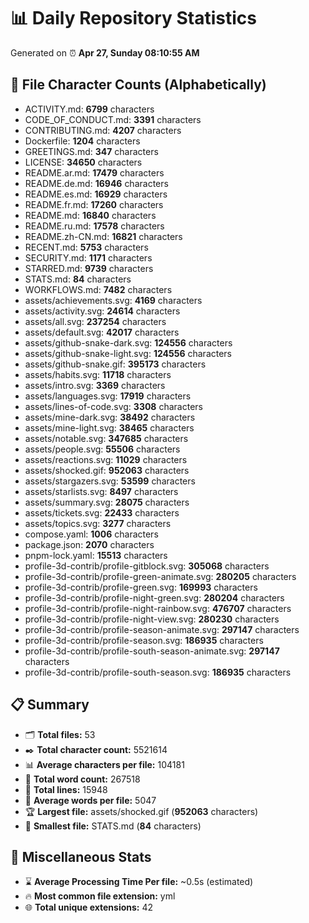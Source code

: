 # 📊 Daily Repository Statistics
Generated on ⏰ **Apr 27, Sunday 08:10:55 AM**

## 📂 File Character Counts (Alphabetically)
- ACTIVITY.md: **6799** characters
- CODE_OF_CONDUCT.md: **3391** characters
- CONTRIBUTING.md: **4207** characters
- Dockerfile: **1204** characters
- GREETINGS.md: **347** characters
- LICENSE: **34650** characters
- README.ar.md: **17479** characters
- README.de.md: **16946** characters
- README.es.md: **16929** characters
- README.fr.md: **17260** characters
- README.md: **16840** characters
- README.ru.md: **17578** characters
- README.zh-CN.md: **16821** characters
- RECENT.md: **5753** characters
- SECURITY.md: **1171** characters
- STARRED.md: **9739** characters
- STATS.md: **84** characters
- WORKFLOWS.md: **7482** characters
- assets/achievements.svg: **4169** characters
- assets/activity.svg: **24614** characters
- assets/all.svg: **237254** characters
- assets/default.svg: **42017** characters
- assets/github-snake-dark.svg: **124556** characters
- assets/github-snake-light.svg: **124556** characters
- assets/github-snake.gif: **395173** characters
- assets/habits.svg: **11718** characters
- assets/intro.svg: **3369** characters
- assets/languages.svg: **17919** characters
- assets/lines-of-code.svg: **3308** characters
- assets/mine-dark.svg: **38492** characters
- assets/mine-light.svg: **38465** characters
- assets/notable.svg: **347685** characters
- assets/people.svg: **55506** characters
- assets/reactions.svg: **11029** characters
- assets/shocked.gif: **952063** characters
- assets/stargazers.svg: **53599** characters
- assets/starlists.svg: **8497** characters
- assets/summary.svg: **28075** characters
- assets/tickets.svg: **22433** characters
- assets/topics.svg: **3277** characters
- compose.yaml: **1006** characters
- package.json: **2070** characters
- pnpm-lock.yaml: **15513** characters
- profile-3d-contrib/profile-gitblock.svg: **305068** characters
- profile-3d-contrib/profile-green-animate.svg: **280205** characters
- profile-3d-contrib/profile-green.svg: **169993** characters
- profile-3d-contrib/profile-night-green.svg: **280204** characters
- profile-3d-contrib/profile-night-rainbow.svg: **476707** characters
- profile-3d-contrib/profile-night-view.svg: **280230** characters
- profile-3d-contrib/profile-season-animate.svg: **297147** characters
- profile-3d-contrib/profile-season.svg: **186935** characters
- profile-3d-contrib/profile-south-season-animate.svg: **297147** characters
- profile-3d-contrib/profile-south-season.svg: **186935** characters

## 📋 Summary
- 🗂️ **Total files:** 53
- ✒️ **Total character count:** 5521614
- 📊 **Average characters per file:** 104181
- 📝 **Total word count:** 267518
- 🧾 **Total lines:** 15948
- 📐 **Average words per file:** 5047
- 🏆 **Largest file:** assets/shocked.gif (**952063** characters)
- 🥉 **Smallest file:** STATS.md (**84** characters)

## 🌟 Miscellaneous Stats
- ⌛ **Average Processing Time Per file:** ~0.5s (estimated)
- 🔥 **Most common file extension:** yml
- 🌐 **Total unique extensions:** 42
